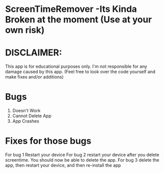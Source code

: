 # ScreenTimeRemover -Its Kinda Broken at the moment (Use at your own risk)

# DISCLAIMER:

This app is for educational purposes only. 
I'm not responsible for any damage caused by this app. 
(Feel free to look over the code yourself and make fixes and/or additions)

# Bugs
1. Doesn't Work
2. Cannot Delete App
3. App Crashes

# Fixes for those bugs
For bug 1 Restart your device
For bug 2 restart your device after you delete screentime. You should now be able to delete the app.
For bug 3 delete the app, then restart your device, and then re-install the app
